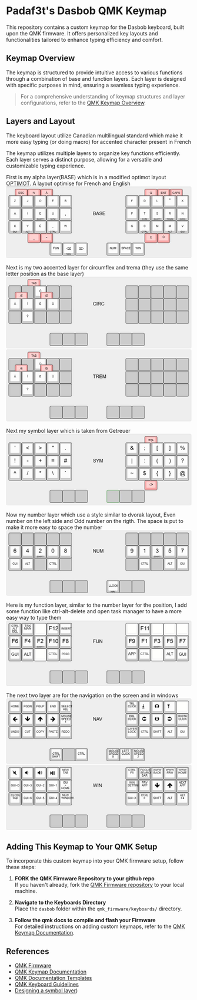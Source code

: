 # Padaf3t's Dasbob QMK Keymap

This repository contains a custom keymap for the Dasbob keyboard, built upon the QMK firmware. It offers personalized key layouts and functionalities tailored to enhance typing efficiency and comfort.

## Keymap Overview

The keymap is structured to provide intuitive access to various functions through a combination of base and function layers. Each layer is designed with specific purposes in mind, ensuring a seamless typing experience.

> For a comprehensive understanding of keymap structures and layer configurations, refer to the [QMK Keymap Overview](https://docs.qmk.fm/keymap).

## Layers and Layout

The keyboard layout utilize Canadian multilingual standard which make it more easy typing (or doing macro) for accented character present in French

The keymap utilizes multiple layers to organize key functions efficiently. Each layer serves a distinct purpose, allowing for a versatile and customizable typing experience.

First is my alpha layer(BASE) which is in a modified optimot layout [OPTIMOT](https://optimot.fr). A layout optimise for French and English
![BASE layer](dasbob/keymaps/Padaf3tV1/LayoutImg/BASE.jpg)

Next is my two accented layer for circumflex and trema (they use the same letter position as the base layer)
![CIRC layer](dasbob/keymaps/Padaf3tV1/LayoutImg/CIRC.jpg)
![TREM layer](dasbob/keymaps/Padaf3tV1/LayoutImg/TREM.jpg)

Next my symbol layer which is taken from Getreuer
![SYM layer](dasbob/keymaps/Padaf3tV1/LayoutImg/SYM.jpg)

Now my number layer which use a style similar to dvorak layout, Even number on the left side and Odd number on the rigth. The space is put to make it more easy to space the number
![NUM layer](dasbob/keymaps/Padaf3tV1/LayoutImg/NUM.jpg)

Here is my function layer, similar to the number layer for the position, I add some function like ctrl-alt-delete and open task manager to have a more easy way to type them
![FUN layer](dasbob/keymaps/Padaf3tV1/LayoutImg/FUN.jpg)

The next two layer are for the navigation on the screen and in windows
![NAV layer](dasbob/keymaps/Padaf3tV1/LayoutImg/NAV.jpg)
![WIN layer](dasbob/keymaps/Padaf3tV1/LayoutImg/WIN.jpg)

## Adding This Keymap to Your QMK Setup

To incorporate this custom keymap into your QMK firmware setup, follow these steps:

1. **FORK the QMK Firmware Repository to your github repo**  
   If you haven't already, fork the [QMK Firmware repository](https://github.com/qmk/qmk_firmware) to your local machine.

2. **Navigate to the Keyboards Directory**  
   Place the `dasbob` folder within the `qmk_firmware/keyboards/` directory.

3. **Follow the qmk docs to compile and flash your Firmware**  
For detailed instructions on adding custom keymaps, refer to the [QMK Keymap Documentation](https://docs.qmk.fm/keymap).

## References

- [QMK Firmware](https://github.com/qmk/qmk_firmware)
- [QMK Keymap Documentation](https://docs.qmk.fm/keymap)
- [QMK Documentation Templates](https://docs.qmk.fm/documentation_templates)
- [QMK Keyboard Guidelines](https://docs.qmk.fm/hardware_keyboard_guidelines)
- [Designing a symbol layer](https://getreuer.info/posts/keyboards/symbol-layer/index.html))
